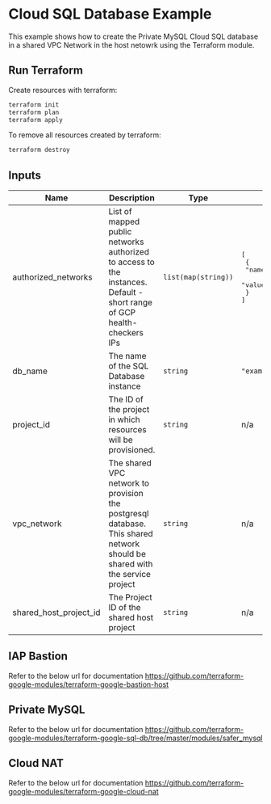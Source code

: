 # Cloud SQL Database Example

This example shows how to create the Private MySQL Cloud SQL database in a shared VPC Network in the host netowrk using the Terraform module.

## Run Terraform

Create resources with terraform:

```bash
terraform init
terraform plan
terraform apply
```

To remove all resources created by terraform:

```bash
terraform destroy
```

<!-- BEGINNING OF PRE-COMMIT-TERRAFORM DOCS HOOK -->
## Inputs

| Name | Description | Type | Default | Required |
|------|-------------|------|---------|:--------:|
| authorized\_networks | List of mapped public networks authorized to access to the instances. Default - short range of GCP health-checkers IPs | `list(map(string))` | <pre>[<br>  {<br>    "name": "sample-gcp-health-checkers-range",<br>    "value": "130.211.0.0/28"<br>  }<br>]</pre> | no |
| db\_name | The name of the SQL Database instance | `string` | `"example-postgres-private"` | no |
| project\_id | The ID of the project in which resources will be provisioned. | `string` | n/a | yes |
| vpc\_network| The shared VPC network to provision the postgresql database. This shared network should be shared with the service project | `string` | n/a | yes |
| shared\_host\_project\_id | The Project ID of the shared host project | `string` | n/a | yes |


## IAP Bastion
Refer to the below url for documentation
https://github.com/terraform-google-modules/terraform-google-bastion-host
<!-- END OF PRE-COMMIT-TERRAFORM DOCS HOOK -->

## Private MySQL
Refer to the below url for documentation
https://github.com/terraform-google-modules/terraform-google-sql-db/tree/master/modules/safer_mysql

## Cloud NAT
Refer to the below url for documentation
https://github.com/terraform-google-modules/terraform-google-cloud-nat